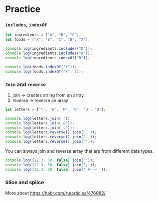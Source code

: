 # Practice
### `includes`, `indexOf`

```javascript
let ingredients = ["A", "B", "C"];
let foods = ["X", "B", "C", "B", "X"];

console.log(ingredients.includes("D"));
console.log(ingredients.includes("A"));
console.log(ingredients.indexOf("B"));

console.log(foods.indexOf("X"));
console.log(foods.indexOf("X", 2));
```
### `Join` and `reverse`
1. join -> creates string from an array
2. reverse -> reverse an array

```javascript
let letters = ['T', 'E', 'M', 'R', 'U', 'Q'];

console.log(letters.join(''));
console.log(letters.join('&'));
console.log(letters.join('.'));
console.log(letters.reverse().join('.'));
console.log(letters.reverse().join('-'));
console.log(letters.reverse().join(''));
```
You can always join and reverse array that are from different data types.

```javascript
console.log([12.3, 60, false].join(''));
console.log([12.3, 60, false].join(','));
console.log([12.3, 60, false].join(' # -> '));
```

### Slice and splice
More about 
https://habr.com/ru/articles/476082/